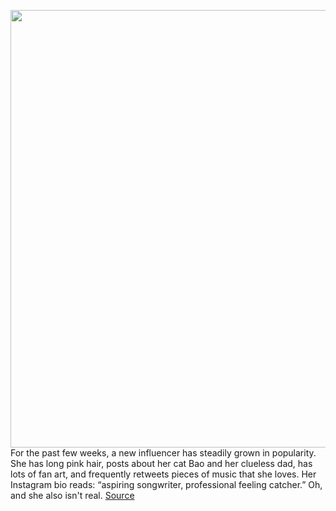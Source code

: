 <img src='https://cdn.vox-cdn.com/thumbor/jquAragsr1W9FlZEaX0RRkRBlpk=/0x0:1440x1080/1200x800/filters:focal(605x425:835x655)/cdn.vox-cdn.com/uploads/chorus_image/image/67355741/Egg1ZhEUYAAPasN.0.jpg' width='700px' /><br/>
For the past few weeks, a new influencer has steadily grown in popularity. She has long pink hair, posts about her cat Bao and her clueless dad, has lots of fan art, and frequently retweets pieces of music that she loves. Her Instagram bio reads: “aspiring songwriter, professional feeling catcher.” Oh, and she also isn't real.
<a href='https://www.theverge.com/2020/9/4/21409058/seraphine-league-of-legends-riot-games-virtual-influencer'> Source <a/>